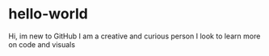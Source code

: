 # hello-world
Hi, im new to GitHub
I am a creative and curious person
I look to learn more on code and visuals
